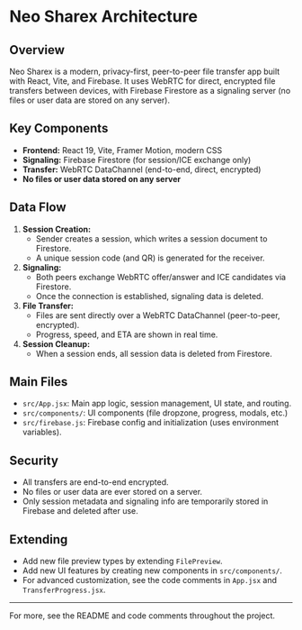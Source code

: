 # Neo Sharex Architecture

## Overview
Neo Sharex is a modern, privacy-first, peer-to-peer file transfer app built with React, Vite, and Firebase. It uses WebRTC for direct, encrypted file transfers between devices, with Firebase Firestore as a signaling server (no files or user data are stored on any server).

## Key Components
- **Frontend:** React 19, Vite, Framer Motion, modern CSS
- **Signaling:** Firebase Firestore (for session/ICE exchange only)
- **Transfer:** WebRTC DataChannel (end-to-end, direct, encrypted)
- **No files or user data stored on any server**

## Data Flow
1. **Session Creation:**
   - Sender creates a session, which writes a session document to Firestore.
   - A unique session code (and QR) is generated for the receiver.
2. **Signaling:**
   - Both peers exchange WebRTC offer/answer and ICE candidates via Firestore.
   - Once the connection is established, signaling data is deleted.
3. **File Transfer:**
   - Files are sent directly over a WebRTC DataChannel (peer-to-peer, encrypted).
   - Progress, speed, and ETA are shown in real time.
4. **Session Cleanup:**
   - When a session ends, all session data is deleted from Firestore.

## Main Files
- `src/App.jsx`: Main app logic, session management, UI state, and routing.
- `src/components/`: UI components (file dropzone, progress, modals, etc.)
- `src/firebase.js`: Firebase config and initialization (uses environment variables).

## Security
- All transfers are end-to-end encrypted.
- No files or user data are ever stored on a server.
- Only session metadata and signaling info are temporarily stored in Firebase and deleted after use.

## Extending
- Add new file preview types by extending `FilePreview`.
- Add new UI features by creating new components in `src/components/`.
- For advanced customization, see the code comments in `App.jsx` and `TransferProgress.jsx`.

---

For more, see the README and code comments throughout the project.
